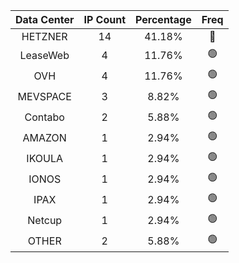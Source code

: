 | Data Center | IP Count | Percentage | Freq |
|:------------:|:--------:|:-----------:|:-----:|
| HETZNER | 14 | 41.18% | 🔴 |
| LeaseWeb | 4 | 11.76% | 🟢 |
| OVH | 4 | 11.76% | 🟢 |
| MEVSPACE | 3 | 8.82% | 🟢 |
| Contabo | 2 | 5.88% | 🟢 |
| AMAZON | 1 | 2.94% | 🟢 |
| IKOULA | 1 | 2.94% | 🟢 |
| IONOS | 1 | 2.94% | 🟢 |
| IPAX | 1 | 2.94% | 🟢 |
| Netcup | 1 | 2.94% | 🟢 |
| OTHER | 2 | 5.88% | 🟢 |